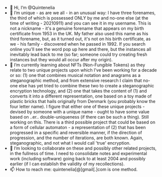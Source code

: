 - 👋 Hi, I’m @Quintenelia
- 👀 I’m unique - as are we all - in an unusual way: I have three forenames, the third of which is possessed ONLY by me and no-one else (at the time of writing - 20210911) and you can see it in my username. This is not a nickname - it's a genuine forename that appears on my birth certificate from 1953 in the UK. My father also used this name as his third forename, but, as it turned out, it's not on his birth certificate, as we - his family - discovered when he passed in 1992. If you search online you'll see the word pop up here and there, but the instances all inevitably lead back to me (so far; someone could try creating fresh instances but they would all occur after my origin).
- 🌱 I’m currently learning about NFTs (Non-Fungible Tokens) as they relate to two unique projects upon which I've been working for a decade or so: (1) one that combines musical notation and anagrams as a steganographic method, and from extensive research I claim that no-one else has yet tried to combine these two to create a steganographic encryption technology, and (2) one that takes the content of (1) and converts it into a different representation, one based on a toy made of plastic bricks that hails originally from Denmark (you probably know the four letter name). I figure that either one of these unique projects - devised by someone with a unique name - ought to have some value based on ..er.. double-uniqueness (if there can be such a thing). Still working on this. There is a third possible project that could be based on a form of cellular automaton - a representation of (2) that has been progressed in a specific and reversible manner, if the direction of progression, and the number of iterations, are both known. Again, steganographic, and not what I would call 'true' encryption.
- 💞️ I’m looking to collaborate on these and possibly other related projects, in the fullness of time. I need to consolidate notes and experimental work (including software) going back to at least 2004 and possibly earlier (if I can establish the validity of my recollections).
- 📫 How to reach me: quintenelia[@]gmail[.]com is one method.

<!---
Quintenelia/Quintenelia is a ✨ special ✨ repository because its `README.md` (this file) appears on your GitHub profile.
You can click the Preview link to take a look at your changes.
--->
